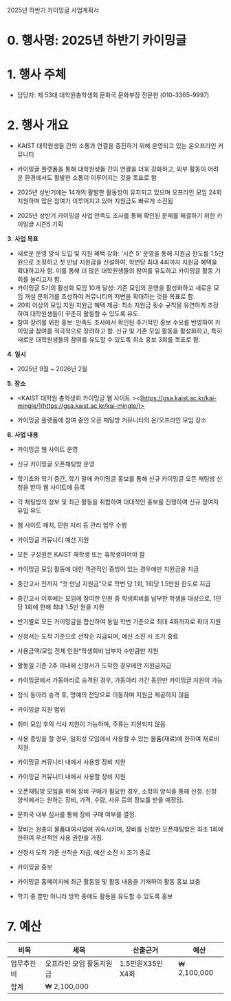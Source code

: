 2025년 하반기 카이밍글 사업계획서
 
# **0.** **행사명: 2025년 하반기 카이밍글**
 
# **1.** **행사 주체**
 
- 담당자: 제 53대 대학원총학생회 문화국 문화부장 전문현 (010-3365-9997)
 
# **2.** **행사 개요**
 
- KAIST 대학원생들 간의 소통과 연결을 증진하기 위해 운영되고 있는 온오프라인 커뮤니티
 
- 카이밍글 플랫폼을 통해 대학원생들 간의 연결을 더욱 강화하고, 외부 활동이 어려운 환경에서도 활발한 소통이 이루어지는 것을 목표로 함
 
- 2025년 상반기에는 14개의 활발한 활동방이 유지되고 있으며 오프라인 모임 24회 지원하며 많은 참여가 이루어지고 있어 지원금도 빠르게 소진됨
 
- 2025년 상반기 카이밍글 사업 만족도 조사를 통해 확인된 문제를 해결하기 위한 카이밍글 시즌5 기획  
 
**3.** **사업 목표**
- 새로운 운영 방식 도입 및 지원 혜택 강화: '시즌 5' 운영을 통해 지원금 한도를 1.5만원으로 조정하고 첫 만남 지원금을 신설하여, 학번당 최대 4회까지 지원금 혜택을 확대하고자 함. 이를 통해 더 많은 대학원생들의 참여를 유도하고 카이밍글 활동 기회를 늘리고자 함.
- 카이밍글 5기의 활성화 모임 10개 달성: 기존 모임의 운영을 활성화하고 새로운 모임 개설 분위기를 조성하여 커뮤니티의 저변을 확대하는 것을 목표로 함.
- 20회 이상의 모임 지원 지원금 혜택 제공: 최소 지원금 횟수 규칙을 유연하게 조정하여 대학원생들이 꾸준히 활동할 수 있도록 유도.
- 참여 장려를 위한 홍보: 만족도 조사에서 확인된 주기적인 홍보 수요를 반영하여 카이밍글 참여를 적극적으로 장려하고 함. 신규 및 기존 모임 활동을 활성화하고, 특히 새로운 대학원생들의 참여를 유도할 수 있도록 최소 홍보 3회를 목표로 함.
 
**4.** **일시**
 
- 2025년 9월 ~ 2026년 2월
 
**5.** **장소**
 
- <KAIST 대학원 총학생회 카이밍글 웹 사이트 ><[https://gsa.kaist.ac.kr/kai-mingle/](https://gsa.kaist.ac.kr/kai-mingle/)>
 
- 카이밍글 플랫폼에 참여 중인 오픈 채팅방 커뮤니티의 온/오프라인 모임 장소
 
**6.** **사업 내용**
 
- 카이밍글 웹 사이트 운영
 
- 신규 카이밍글 오픈채팅방 운영
 
- 학기초와 학기 중간, 학기 말에 카이밍글 홍보를 통해 신규 카이밍글 오픈 채팅방 신청을 받아 웹 사이트에 등록
 
- 각 채팅방의 정보 및 최근 활동을 취합하여 대대적인 홍보를 진행하여 신규 참여자 유입 유도
 
- 웹 사이트 패치, 민원 처리 등 관리 업무 수행
 
- 카이밍글 커뮤니티 예산 지원
 
- 모든 구성원은 KAIST 재학생 또는 휴학생이어야 함
 
- 카이밍글 모임 활동에 대한 객관적인 증빙이 있는 경우에만 지원금을 지급
 
- 중간고사 전까지 “첫 만남 지원금”으로 학번 당 1회, 1회당 1.5만원 한도로 지급
 
- 중간고사 이후에는 모임에 참여한 인원 중 학생회비를 납부한 학생을 대상으로, 1인당 1회에 한해 최대 1.5만 원을 지원
 
- 반기별로 모든 카이밍글을 합산하여 동일 학번 기준으로 최대 4회까지로 확대 지원
 
- 신청서는 도착 기준으로 선착순 지급되며, 예산 소진 시 조기 종료
 
- 사용금액/모임 전체 인원*학생회비 납부자 수만큼만 지원
 
- 활동일 기준 2주 이내에 신청서가 도착한 경우에만 지원금지급
 
- 카이밍글에서 가동아리로 승격된 경우, 가동아리 기간 동안만 카이밍글 지원이 가능

- 정식 동아리 승격 후, 명예의 전당으로 이동하며 지원금 제공하지 않음
 
- 카이밍글 지원 범위
 
- 취미 모임 후의 식사 지원이 가능하며, 주류는 지원되지 않음
 
- 사용 증빙을 할 경우, 일회성 모임에서 사용할 수 있는 물품(재료)에 한하여 재료비 지원.
 
- 카이밍글 커뮤니티 내에서 사용할 장비 지원
 
- 카이밍글 커뮤니티 내에서 사용할 장비 지원
 
- 오픈채팅방 모임을 위해 장비 구매가 필요한 경우, 소정의 양식을 통해 신청. 신청 양식에서는 원하는 장비, 가격, 수량, 사유 등의 정보를 받을 예정임.
 
- 문화국 내부 심사를 통해 장비 구매 여부를 결정.
 
- 장비는 원총의 물품대여사업에 귀속시키며, 장비를 신청한 오픈채팅방은 최초 1회에 한하여 우선적인 사용 권한을 가짐.
 
- 신청서 도착 기준 선착순 지급, 예산 소진 시 조기 종료
 
- 카이밍글 홍보
 
- 카이밍글 홈페이지에 최근 활동일 및 활동 내용을 기재하여 활동 홍보 보충
 
- 학기 중 뿐만 아니라 방학 중에도 활동을 유도할 수 있도록 홍보
 
 
# **7.** **예산**
| 비목 | 세목 | 산출근거|예산|
|--|--|--|--|
|업무추진비 |   오프라인 모임 활동지원금  | 1.5만원X35인X4회 | ₩ 2,100,000 |
|합계| ₩ 2,100,000 |
 


